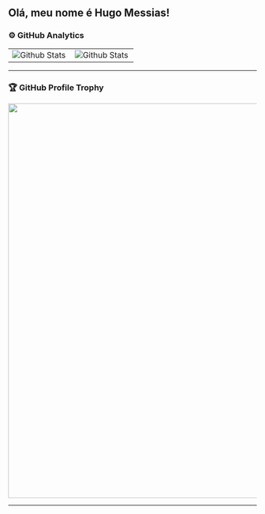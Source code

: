 ## Olá, meu nome é Hugo Messias!

### ⚙️ GitHub Analytics

<table>
  <tr>
    <td>
      <img
        align="left"
        src="https://github-readme-stats.vercel.app/api?username=Huuuuuugo&theme=dark&hide_border=false&include_all_commits=true"
        alt="Github Stats"
      />
    </td>
    <td>
      <img
        align="left"
        src="https://github-readme-stats.vercel.app/api/top-langs/?username=Huuuuuugo&theme=dark&hide_border=false&include_all_commits=true&count_private=true&layout=compact"
        alt="Github Stats"
      />
    </td>
</table>

--- 

### 🏆 GitHub Profile Trophy

<p align="center">
  <a
    href="https://github.com/ryo-ma/github-profile-trophy"
    title="repositório de troféus"
  >
    <img
      width="800"
      src="https://github-profile-trophy.vercel.app/?username=Huuuuuugo&column=8&theme=darkhub&no-frame=true&no-bg=true"
    />
  </a>
</p>

---
